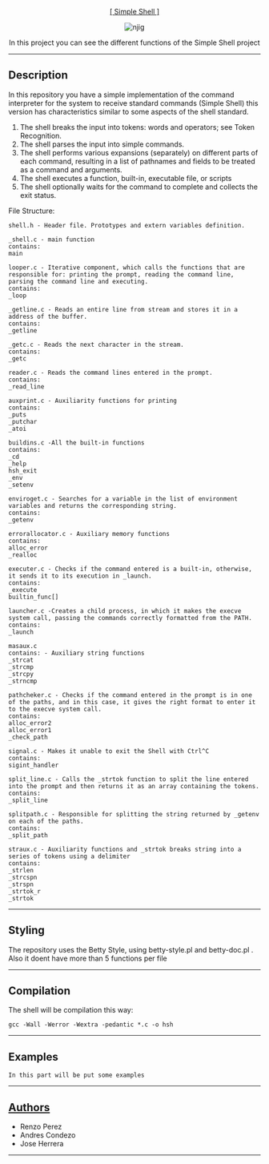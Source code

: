 <p align="center">
   <a href="https://github.com/derpmagician/simple_shell">[ Simple Shell ]</a>
</p>

<p align = "center">
   <img src="https://i.ibb.co/cKW8WHL/njig.jpg" alt="njig" border="0">
</p>

<p align="center">
	In this project you can see the different functions of the Simple Shell project
</p>

---

Description
-----------
In this repository you have a simple implementation of the command interpreter for the system to 
receive standard commands (Simple Shell) this version has characteristics similar to some aspects 
of the shell standard.

<ol>
	<li>The shell breaks the input into tokens: words and operators; see Token Recognition.</li>
	<li>The shell parses the input into simple commands.</li>
	<li>The shell performs various expansions (separately) on different parts of each command, resulting in a list of pathnames and fields to be treated as a command and arguments.</li>
	<li>The shell executes a function, built-in, executable file, or scripts</li>
	<li>The shell optionally waits for the command to complete and collects the exit status.</li>
</ol>


<p>File Structure:</p>

```
shell.h - Header file. Prototypes and extern variables definition.

_shell.c - main function
contains:
main

looper.c - Iterative component, which calls the functions that are responsible for: printing the prompt, reading the command line, parsing the command line and executing.
contains:
_loop

_getline.c - Reads an entire line from stream and stores it in a address of the buffer.
contains:
_getline

_getc.c - Reads the next character in the stream.
contains:
_getc

reader.c - Reads the command lines entered in the prompt.
contains:
_read_line

auxprint.c - Auxiliarity functions for printing
contains:
_puts
_putchar
_atoi

buildins.c -All the built-in functions
contains:
_cd
_help
hsh_exit
_env
_setenv

enviroget.c - Searches for a variable in the list of environment variables and returns the corresponding string.
contains:
_getenv

errorallocator.c - Auxiliary memory functions
contains:
alloc_error
_realloc

executer.c - Checks if the command entered is a built-in, otherwise, it sends it to its execution in _launch.
contains:
_execute
builtin_func[]

launcher.c -Creates a child process, in which it makes the execve system call, passing the commands correctly formatted from the PATH.
contains:
_launch

masaux.c
contains: - Auxiliary string functions
_strcat
_strcmp
_strcpy
_strncmp

pathcheker.c - Checks if the command entered in the prompt is in one of the paths, and in this case, it gives the right format to enter it to the execve system call.
contains:
alloc_error2
alloc_error1
_check_path

signal.c - Makes it unable to exit the Shell with Ctrl^C
contains:
sigint_handler

split_line.c - Calls the _strtok function to split the line entered into the prompt and then returns it as an array containing the tokens.
contains:
_split_line

splitpath.c - Responsible for splitting the string returned by _getenv on each of the paths.
contains:
_split_path

straux.c - Auxiliarity functions and _strtok breaks string into a series of tokens using a delimiter
contains:
_strlen
_strcspn
_strspn
_strtok_r
_strtok
```

---
Styling
-----------

The repository uses the Betty Style, using betty-style.pl and betty-doc.pl .
Also it doent have more than 5 functions per file

---
Compilation
------------

The shell will be compilation this way:

```
gcc -Wall -Werror -Wextra -pedantic *.c -o hsh
```

---
Examples
-----------
```
In this part will be put some examples
```

---
## [Authors](https://github.com/derpmagician/simple_shell/blob/main/AUTHORS)

<ul>
	<li>Renzo Perez</li>
	<li>Andres Condezo</li>
	<li>Jose Herrera</li>
</ul>

-------
